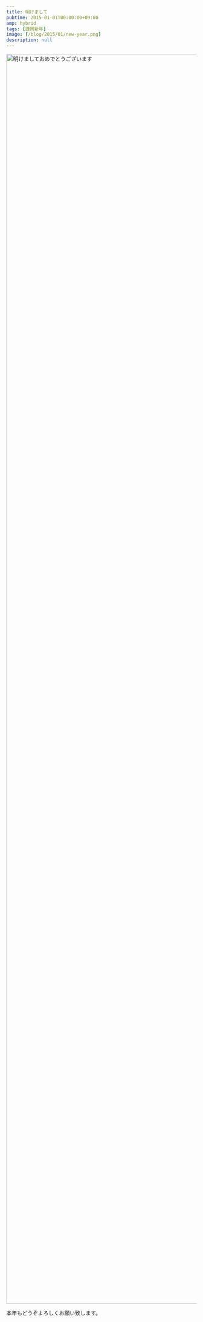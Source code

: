```yaml
---
title: 明けまして
pubtime: 2015-01-01T00:00:00+09:00
amp: hybrid
tags: [謹賀新年]
image: [/blog/2015/01/new-year.png]
description: null
---
```


<img alt="明けましておめでとうございます" src="/blog/2015/01/new-year.png" width="2550" height="3300" center />

本年もどうぞよろしくお願い致します。
